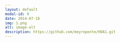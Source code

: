 ```yaml
---
layout: default
modal-id: 9
date: 2014-07-18
img: 1.png
alt: image-alt
description: https://github.com/meyreponte/HOA1.git
---
```

